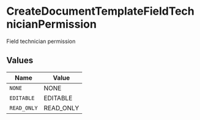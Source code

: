 # CreateDocumentTemplateFieldTechnicianPermission

Field technician permission


## Values

| Name        | Value       |
| ----------- | ----------- |
| `NONE`      | NONE        |
| `EDITABLE`  | EDITABLE    |
| `READ_ONLY` | READ_ONLY   |